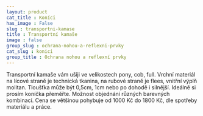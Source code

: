 ```yaml
---
layout: product
cat_title : Koníci
has_image : False
slug : transportni-kamase
title : Transportní kamaše
image : false
group_slug : ochrana-nohou-a-reflexni-prvky
cat_slug : konici
group_title : Ochrana nohou a reflexní prvky
---
```


Transportní kamaše vám ušiji ve velikostech pony, cob, full.
Vrchní materiál na lícové straně je technická tkanina, na rubové straně je flees, vnitřní výplň molitan.
Tloušťka může být 0,5cm, 1cm nebo po dohodě i silnější.
Ideálně si prosím koníčka přeměřte.
Možnost objednání různých barevných kombinací.
Cena se většinou pohybuje od 1000&nbsp;Kč do 1800&nbsp;Kč, dle spotřeby materiálu a práce.

